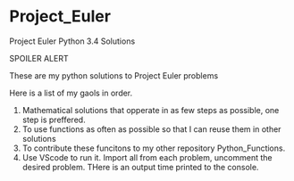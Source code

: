 # Project_Euler
Project Euler Python 3.4 Solutions


SPOILER ALERT

These are my python solutions to Project Euler problems

Here is a list of my gaols in order.
<ol>
<li>Mathematical solutions that opperate in as few steps as possible, one step is preffered.</li>
<li>To use functions as often as possible so that I can reuse them in other solutions</li>
<li>To contribute these funcitons to my other repository Python_Functions.</li>
<li>Use VScode to run it. Import all from each problem, uncomment the desired problem. THere is an output time printed to the console.
</ol>
